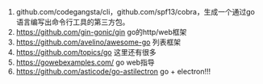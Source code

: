 1. github.com/codegangsta/cli，github.com/spf13/cobra，生成一个通过go语言编写出命令行工具的第三方包。
2. https://github.com/gin-gonic/gin  go的http/web框架
3. https://github.com/avelino/awesome-go   列表框架
4. https://github.com/topics/go   这里还有很多
5. https://gowebexamples.com/   go web指导
6. https://github.com/asticode/go-astilectron   go + electron!!!
